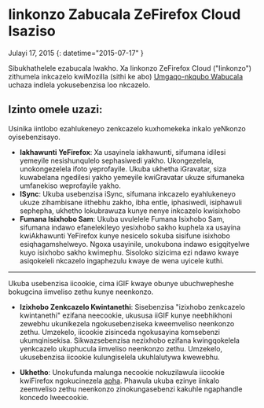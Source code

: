 # Iinkonzo Zabucala ZeFirefox Cloud Isaziso

Julayi 17, 2015
{: datetime="2015-07-17" }

Sibukhathelele ezabucala lwakho. Xa Iinkonzo ZeFirefox Cloud ("Iinkonzo") zithumela inkcazelo kwiMozilla (sithi ke abo) [Umgaqo-nkqubo Wabucala](https://www.mozilla.org/privacy/) uchaza indlela yokusebenzisa loo nkcazelo.

## Izinto omele uzazi:

Usinika iintlobo ezahlukeneyo zenkcazelo kuxhomekeka inkalo yeNkonzo oyisebenzisayo.

* **Iakhawunti YeFirefox**: Xa usayinela iakhawunti, sifumana idilesi yemeyile nesishunqulelo sephasiwedi yakho. Ukongezelela, unokongezelela ifoto yeprofayile. Ukuba ukhetha iGravatar, siza kuwabelana ngedilesi yakho yemeyile kwiGravatar ukuze sifumaneka umfanekiso weprofayile yakho.
* **ISync**: Ukuba usebenzisa iSync, sifumana inkcazelo eyahlukeneyo ukuze zihambisane iithebhu zakho, ibha entle, iphasiwedi, isiphawuli sephepha, ukhetho lokubrawuza kunye nenye inkcazelo kwisixhobo
* **Fumana Isixhobo Sam**: Ukuba uvulelele Fumana Isixhobo Sam, sifumana indawo efanelekileyo yesixhobo sakho kuphela xa usayina kwiAkhawunti YeFirefox kunye nesicelo sokuba sisifune isixhobo esiqhagamshelweyo.  Ngoxa usayinile, unokubona indawo esigqityelwe kuyo isixhobo sakho kwimephu.  Sisoloko sizicima ezi ndawo kwaye asiqokeleli nkcazelo ingaphezulu kwaye de wena uyicele kuthi.

---------------------------------------

Ukuba usebenzisa iicookie, cima iGIF kwaye obunye ubuchwepheshe bokugcina iimveliso zethu kunye neenkonzo.

* **Izixhobo Zenkcazelo Kwintanethi**: Sisebenzisa "izixhobo zenkcazelo kwintanethi" ezifana neecookie, ukususa iiGIF kunye neebhikhoni zewebhu ukunikezela ngokusebenziseka kweemveliso neenkonzo zethu. Umzekelo, iicookie zisinceda ngokusayina komsebenzi ukumqinisekisa. Sikwazsebenzisa nezixhobo ezifana kwingqokelela yenkcazelo ukuphucula iimveliso neenkonzo zethu. Umzekelo, ukusebenzisa iicookie kulungiselela ukuhlalutywa kwewebhu. 

* **Ukhetho**: Unokufunda malunga necookie nokuzilawula iicookie kwiFirefox ngokucinezela [apha](https://support.mozilla.org/kb/cookies-information-websites-store-on-your-computer). Phawula ukuba ezinye iinkalo zeemveliso zethu neenkonzo zinokungasebenzi kakuhle ngaphandle koncedo lweecookie.


